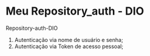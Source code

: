 # Meu Repository_auth - DIO
Repository-auth-DIO

1. Autenticação via nome de usuário e senha;
2. Autenticação via Token de acesso pessoal;

